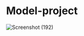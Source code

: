 # Model-project
![Screenshot (192)](https://user-images.githubusercontent.com/105298916/185380737-4020707d-4616-48cd-af11-0a80ccfae7cf.png)

